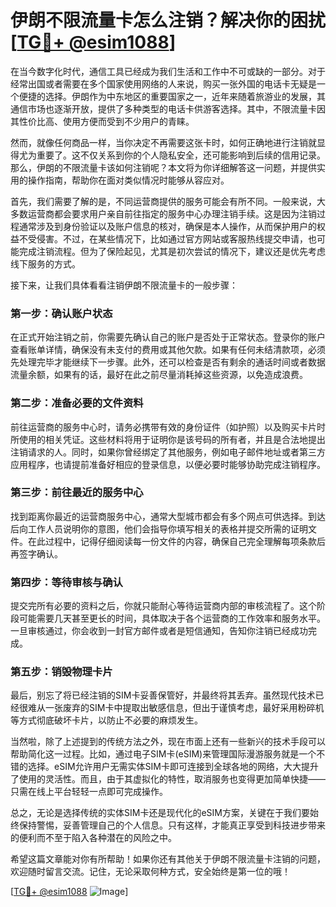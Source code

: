 # 伊朗不限流量卡怎么注销？解决你的困扰[[TG💪+ @esim1088](https://t.me/s/esim1088)]

在当今数字化时代，通信工具已经成为我们生活和工作中不可或缺的一部分。对于经常出国或者需要在多个国家使用网络的人来说，购买一张外国的电话卡无疑是一个便捷的选择。伊朗作为中东地区的重要国家之一，近年来随着旅游业的发展，其通信市场也逐渐开放，提供了多种类型的电话卡供游客选择。其中，不限流量卡因其性价比高、使用方便而受到不少用户的青睐。

然而，就像任何商品一样，当你决定不再需要这张卡时，如何正确地进行注销就显得尤为重要了。这不仅关系到你的个人隐私安全，还可能影响到后续的信用记录。那么，伊朗的不限流量卡该如何注销呢？本文将为你详细解答这一问题，并提供实用的操作指南，帮助你在面对类似情况时能够从容应对。

首先，我们需要了解的是，不同运营商提供的服务可能会有所不同。一般来说，大多数运营商都会要求用户亲自前往指定的服务中心办理注销手续。这是因为注销过程通常涉及到身份验证以及账户信息的核对，确保是本人操作，从而保护用户的权益不受侵害。不过，在某些情况下，比如通过官方网站或客服热线提交申请，也可能完成注销流程。但为了保险起见，尤其是初次尝试的情况下，建议还是优先考虑线下服务的方式。

接下来，让我们具体看看注销伊朗不限流量卡的一般步骤：

### 第一步：确认账户状态

在正式开始注销之前，你需要先确认自己的账户是否处于正常状态。登录你的账户查看账单详情，确保没有未支付的费用或其他欠款。如果有任何未结清款项，必须先处理完毕才能继续下一步骤。此外，还可以检查是否有剩余的通话时间或者数据流量余额，如果有的话，最好在此之前尽量消耗掉这些资源，以免造成浪费。

### 第二步：准备必要的文件资料

前往运营商的服务中心时，请务必携带有效的身份证件（如护照）以及购买卡片时所使用的相关凭证。这些材料将用于证明你是该号码的所有者，并且是合法地提出注销请求的人。同时，如果你曾经绑定了其他服务，例如电子邮件地址或者第三方应用程序，也请提前准备好相应的登录信息，以便必要时能够协助完成注销程序。

### 第三步：前往最近的服务中心

找到距离你最近的运营商服务中心，通常大型城市都会有多个网点可供选择。到达后向工作人员说明你的意图，他们会指导你填写相关的表格并提交所需的证明文件。在此过程中，记得仔细阅读每一份文件的内容，确保自己完全理解每项条款后再签字确认。

### 第四步：等待审核与确认

提交完所有必要的资料之后，你就只能耐心等待运营商内部的审核流程了。这个阶段可能需要几天甚至更长的时间，具体取决于各个运营商的工作效率和服务水平。一旦审核通过，你会收到一封官方邮件或者是短信通知，告知你注销已经成功完成。

### 第五步：销毁物理卡片

最后，别忘了将已经注销的SIM卡妥善保管好，并最终将其丢弃。虽然现代技术已经很难从一张废弃的SIM卡中提取出敏感信息，但出于谨慎考虑，最好采用粉碎机等方式彻底破坏卡片，以防止不必要的麻烦发生。

当然啦，除了上述提到的传统方法之外，现在市面上还有一些新兴的技术手段可以帮助简化这一过程。比如，通过电子SIM卡(eSIM)来管理国际漫游服务就是一个不错的选择。eSIM允许用户无需实体SIM卡即可连接到全球各地的网络，大大提升了使用的灵活性。而且，由于其虚拟化的特性，取消服务也变得更加简单快捷——只需在线上平台轻轻一点即可完成操作。

总之，无论是选择传统的实体SIM卡还是现代化的eSIM方案，关键在于我们要始终保持警惕，妥善管理自己的个人信息。只有这样，才能真正享受到科技进步带来的便利而不至于陷入各种潜在的风险之中。

希望这篇文章能对你有所帮助！如果你还有其他关于伊朗不限流量卡注销的问题，欢迎随时留言交流。记住，无论采取何种方式，安全始终是第一位的哦！

[[TG💪+ @esim1088](https://t.me/s/esim1088) ![Image](https://i.postimg.cc/4NQfJmqS/Snipaste-2025-05-13-00-14-12.png)]